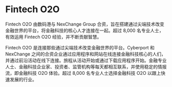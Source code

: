 # 

# Fintech O2O

Fintech O2O 由数码港与 NexChange Group 合资，旨在搭建通过尖端技术改变金融世界的平台，将金融科技的核心人才连接在一起。超过 8,000 名专业人士，有效运用 Fintech O2O 经验，并不断贡献智慧。

Fintech O2O 是连接那些通过尖端技术改变金融世界的平台。Cyberport 和 NexChange 之间的合资企业通过应用程序和网站在线连接金融科技核心的人们，并通过前沿活动在线下连接。旅程从活动开始或通过下载应用程序开始。金融专业人士、金融科技企业家、投资者、监管机构等每天都相互联系，并使用稳定的情报流，即金融科技 O2O 体验。超过 8,000 名专业人士选择金融科技 O2O 以跟上快速发展的行业。


